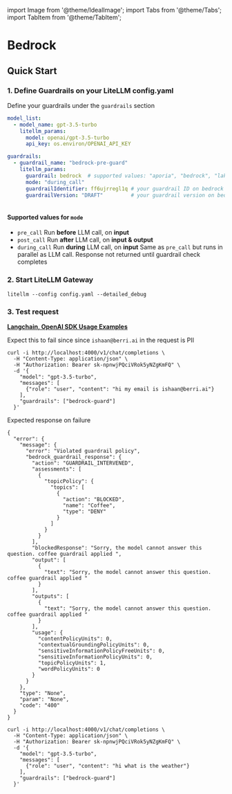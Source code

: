 import Image from '@theme/IdealImage';
import Tabs from '@theme/Tabs';
import TabItem from '@theme/TabItem';

# Bedrock

## Quick Start
### 1. Define Guardrails on your LiteLLM config.yaml 

Define your guardrails under the `guardrails` section
```yaml
model_list:
  - model_name: gpt-3.5-turbo
    litellm_params:
      model: openai/gpt-3.5-turbo
      api_key: os.environ/OPENAI_API_KEY

guardrails:
  - guardrail_name: "bedrock-pre-guard"
    litellm_params:
      guardrail: bedrock  # supported values: "aporia", "bedrock", "lakera"
      mode: "during_call"
      guardrailIdentifier: ff6ujrregl1q # your guardrail ID on bedrock
      guardrailVersion: "DRAFT"         # your guardrail version on bedrock
  
```

#### Supported values for `mode`

- `pre_call` Run **before** LLM call, on **input**
- `post_call` Run **after** LLM call, on **input & output**
- `during_call` Run **during** LLM call, on **input** Same as `pre_call` but runs in parallel as LLM call.  Response not returned until guardrail check completes

### 2. Start LiteLLM Gateway 


```shell
litellm --config config.yaml --detailed_debug
```

### 3. Test request 

**[Langchain, OpenAI SDK Usage Examples](../proxy/user_keys#request-format)**

<Tabs>
<TabItem label="Unsuccessful call" value = "not-allowed">

Expect this to fail since since `ishaan@berri.ai` in the request is PII

```shell
curl -i http://localhost:4000/v1/chat/completions \
  -H "Content-Type: application/json" \
  -H "Authorization: Bearer sk-npnwjPQciVRok5yNZgKmFQ" \
  -d '{
    "model": "gpt-3.5-turbo",
    "messages": [
      {"role": "user", "content": "hi my email is ishaan@berri.ai"}
    ],
    "guardrails": ["bedrock-guard"]
  }'
```

Expected response on failure

```shell
{
  "error": {
    "message": {
      "error": "Violated guardrail policy",
      "bedrock_guardrail_response": {
        "action": "GUARDRAIL_INTERVENED",
        "assessments": [
          {
            "topicPolicy": {
              "topics": [
                {
                  "action": "BLOCKED",
                  "name": "Coffee",
                  "type": "DENY"
                }
              ]
            }
          }
        ],
        "blockedResponse": "Sorry, the model cannot answer this question. coffee guardrail applied ",
        "output": [
          {
            "text": "Sorry, the model cannot answer this question. coffee guardrail applied "
          }
        ],
        "outputs": [
          {
            "text": "Sorry, the model cannot answer this question. coffee guardrail applied "
          }
        ],
        "usage": {
          "contentPolicyUnits": 0,
          "contextualGroundingPolicyUnits": 0,
          "sensitiveInformationPolicyFreeUnits": 0,
          "sensitiveInformationPolicyUnits": 0,
          "topicPolicyUnits": 1,
          "wordPolicyUnits": 0
        }
      }
    },
    "type": "None",
    "param": "None",
    "code": "400"
  }
}

```

</TabItem>

<TabItem label="Successful Call " value = "allowed">

```shell
curl -i http://localhost:4000/v1/chat/completions \
  -H "Content-Type: application/json" \
  -H "Authorization: Bearer sk-npnwjPQciVRok5yNZgKmFQ" \
  -d '{
    "model": "gpt-3.5-turbo",
    "messages": [
      {"role": "user", "content": "hi what is the weather"}
    ],
    "guardrails": ["bedrock-guard"]
  }'
```

</TabItem>


</Tabs>

